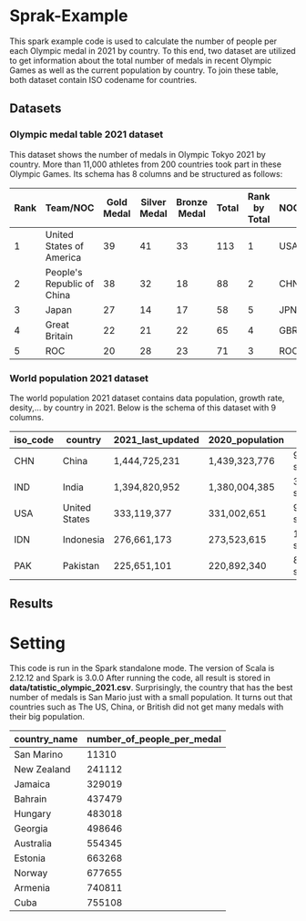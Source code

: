 # Sprak-Example

This spark example code is used to calculate the number of people per each Olympic medal in 2021 by country. To this end, two dataset are utilized to get information about the total number of medals in recent Olympic Games as well as the current population by country.
To join these table, both dataset contain ISO codename for countries.

## Datasets

### Olympic medal table 2021 dataset
This dataset shows the number of medals in Olympic Tokyo 2021 by country. More than 11,000 athletes from 200 countries took part in these Olympic Games. Its schema has 8 columns and be structured as follows:

| Rank | Team/NOC                   | Gold Medal | Silver Medal | Bronze Medal | Total | Rank by Total | NOCCode |
|------|----------------------------|------------|--------------|--------------|-------|---------------|---------|
| 1    | United States of America   | 39         | 41           | 33           | 113   | 1             | USA     |
| 2    | People's Republic of China | 38         | 32           | 18           | 88    | 2             | CHN     |
| 3    | Japan                      | 27         | 14           | 17           | 58    | 5             | JPN     |
| 4    | Great Britain              | 22         | 21           | 22           | 65    | 4             | GBR     |
| 5    | ROC                        | 20         | 28           | 23           | 71    | 3             | ROC     |

### World population 2021 dataset
The world population 2021 dataset contains data population, growth rate, desity,... by country in 2021. Below is the schema of this dataset with 9 columns.

| iso_code | country       | 2021_last_updated | 2020_population | area            | density_sq_km | growth_rate | world_% | rank |
|----------|---------------|-------------------|-----------------|-----------------|---------------|-------------|---------|------|
| CHN      | China         | 1,444,725,231     | 1,439,323,776   | 9,706,961 sq_km | 149/sq_km     | 0.34%       | 18.34%  | 1    |
| IND      | India         | 1,394,820,952     | 1,380,004,385   | 3,287,590 sq_km | 424/sq_km     | 0.97%       | 17.69%  | 2    |
| USA      | United States | 333,119,377       | 331,002,651     | 9,372,610 sq_km | 36/sq_km      | 0.58%       | 4.23%   | 3    |
| IDN      | Indonesia     | 276,661,173       | 273,523,615     | 1,904,569 sq_km | 145/sq_km     | 1.04%       | 3.51%   | 4    |
| PAK      | Pakistan      | 225,651,101       | 220,892,340     | 881,912 sq_km   | 255/sq_km     | 1.95%       | 2.86%   | 5    |

## Results

# Setting
This code is run in the Spark standalone mode. The version of Scala is 2.12.12 and Spark is 3.0.0
After running the code, all result is stored in **data/tatistic_olympic_2021.csv**. 
Surprisingly, the country that has the best number of medals is San Mario just with a small population. It turns out that countries such as The US, China, or British did not get many medals with their big population.

| country_name | number_of_people_per_medal |
|--------------|----------------------------|
| San Marino   | 11310                      |
| New Zealand  | 241112                     |
| Jamaica      | 329019                     |
| Bahrain      | 437479                     |
| Hungary      | 483018                     |
| Georgia      | 498646                     |
| Australia    | 554345                     |
| Estonia      | 663268                     |
| Norway       | 677655                     |
| Armenia      | 740811                     |
| Cuba         | 755108                     |



